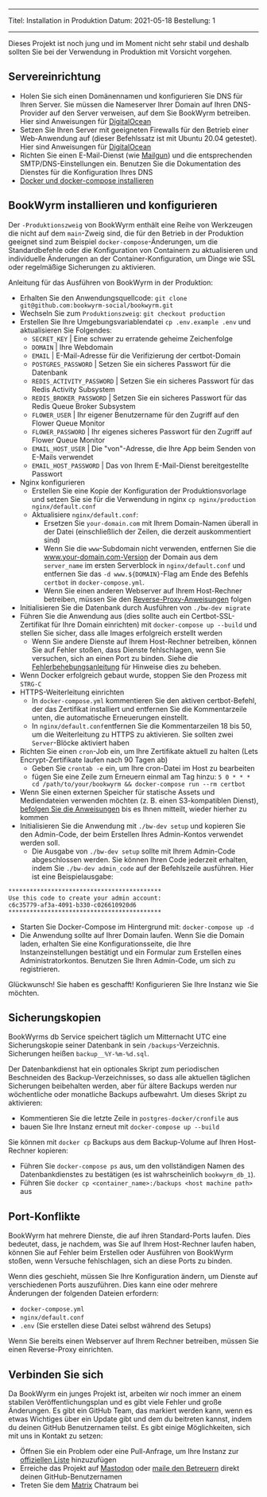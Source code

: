 - - -
Titel: Installation in Produktion Datum: 2021-05-18 Bestellung: 1
- - -

Dieses Projekt ist noch jung und im Moment nicht sehr stabil und deshalb sollten Sie bei der Verwendung in Produktion mit Vorsicht vorgehen.

## Servereinrichtung
- Holen Sie sich einen Domänennamen und konfigurieren Sie DNS für Ihren Server. Sie müssen die Nameserver Ihrer Domain auf Ihren DNS-Provider auf den Server verweisen, auf dem Sie BookWyrm betreiben. Hier sind Anweisungen für [DigitalOcean](https://www.digitalocean.com/community/tutorials/how-to-point-to-digitalocean-nameservers-from-common-domain-registrars)
- Setzen Sie Ihren Server mit geeigneten Firewalls für den Betrieb einer Web-Anwendung auf (dieser Befehlssatz ist mit Ubuntu 20.04 getestet). Hier sind Anweisungen für [DigitalOcean](https://www.digitalocean.com/community/tutorials/initial-server-setup-with-ubuntu-20-04)
- Richten Sie einen E-Mail-Dienst (wie [Mailgun](https://documentation.mailgun.com/en/latest/quickstart.html)) und die entsprechenden SMTP/DNS-Einstellungen ein. Benutzen Sie die Dokumentation des Dienstes für die Konfiguration Ihres DNS
- [Docker und docker-compose installieren](https://docs.docker.com/compose/install/)

## BookWyrm installieren und konfigurieren

Der `-Produktionszweig` von BookWyrm enthält eine Reihe von Werkzeugen die nicht auf dem `main`-Zweig sind, die für den Betrieb in der Produktion geeignet sind zum Beispiel `docker-compose`-Änderungen, um die Standardbefehle oder die Konfiguration von Containern zu aktualisieren und individuelle Änderungen an der Container-Konfiguration, um Dinge wie SSL oder regelmäßige Sicherungen zu aktivieren.

Anleitung für das Ausführen von BookWyrm in der Produktion:

- Erhalten Sie den Anwendungsquellcode: `git clone git@github.com:bookwyrm-social/bookwyrm.git`
- Wechseln Sie zum `Produktionszweig`: `git checkout production`
- Erstellen Sie Ihre Umgebungsvariablendatei `cp .env.example .env` und aktualisieren Sie Folgendes:
    - `SECRET_KEY` | Eine schwer zu erratende geheime Zeichenfolge
    - `DOMAIN` | Ihre Webdomain
    - `EMAIL` | E-Mail-Adresse für die Verifizierung der certbot-Domain
    - `POSTGRES_PASSWORD` | Setzen Sie ein sicheres Passwort für die Datenbank
    - `REDIS_ACTIVITY_PASSWORD` | Setzen Sie ein sicheres Passwort für das Redis Activity Subsystem
    - `REDIS_BROKER_PASSWORD` | Setzen Sie ein sicheres Passwort für das Redis Queue Broker Subsystem
    - `FLOWER_USER` | Ihr eigener Benutzername für den Zugriff auf den Flower Queue Monitor
    - `FLOWER_PASSWORD` | Ihr eigenes sicheres Passwort für den Zugriff auf Flower Queue Monitor
    - `EMAIL_HOST_USER` | Die "von"-Adresse, die Ihre App beim Senden von E-Mails verwendet
    - `EMAIL_HOST_PASSWORD` | Das von Ihrem E-Mail-Dienst bereitgestellte Passwort
- Nginx konfigurieren
    - Erstellen Sie eine Kopie der Konfiguration der Produktionsvorlage und setzen Sie sie für die Verwendung in nginx `cp nginx/production nginx/default.conf`
    - Aktualisiere `nginx/default.conf`:
        - Ersetzen Sie `your-domain.com` mit Ihrem Domain-Namen überall in der Datei (einschließlich der Zeilen, die derzeit auskommentiert sind)
        - Wenn Sie die `www`-Subdomain nicht verwenden, entfernen Sie die www.your-domain.com-Version der Domain aus dem `server_name` im ersten Serverblock in `nginx/default.conf` und entfernen Sie das `-d www.${DOMAIN}`-Flag am Ende des Befehls `certbot` in `docker-compose.yml`.
        - Wenn Sie einen anderen Webserver auf Ihrem Host-Rechner betreiben, müssen Sie den [Reverse-Proxy-Anweisungen](/using-a-reverse-proxy.html) folgen
- Initialisieren Sie die Datenbank durch Ausführen von `./bw-dev migrate`
- Führen Sie die Anwendung aus (dies sollte auch ein Certbot-SSL-Zertifikat für Ihre Domain einrichten) mit `docker-compose up --build` und stellen Sie sicher, dass alle Images erfolgreich erstellt werden
    - Wenn Sie andere Dienste auf Ihrem Host-Rechner betreiben, können Sie auf Fehler stoßen, dass Dienste fehlschlagen, wenn Sie versuchen, sich an einen Port zu binden. Siehe die [Fehlerbehebungsanleitung](#port_conflicts) für Hinweise dies zu beheben.
- Wenn Docker erfolgreich gebaut wurde, stoppen Sie den Prozess mit `STRG-C`
- HTTPS-Weiterleitung einrichten
    - In `docker-compose.yml` kommentieren Sie den aktiven certbot-Befehl, der das Zertifikat installiert und entfernen Sie die Kommentarzeile unten, die automatische Erneuerungen einstellt.
    - In `nginx/default.conf`entfernen Sie die Kommentarzeilen 18 bis 50, um die Weiterleitung zu HTTPS zu aktivieren. Sie sollten zwei `Server`-Blöcke aktiviert haben
- Richten Sie einen `cron`-Job ein, um Ihre Zertifikate aktuell zu halten (Lets Encrypt-Zertifikate laufen nach 90 Tagen ab)
    - Geben Sie `crontab -e` ein, um Ihre cron-Datei im Host zu bearbeiten
    - fügen Sie eine Zeile zum Erneuern einmal am Tag hinzu: `5 0 * * * cd /path/to/your/bookwyrm && docker-compose run --rm certbot`
- Wenn Sie einen externen Speicher für statische Assets und Mediendateien verwenden möchten (z. B. einen S3-kompatiblen Dienst), [befolgen Sie die Anweisungen](/external-storage.html) bis es Ihnen mitteilt, wieder hierher zu kommen
- Initialisieren Sie die Anwendung mit `./bw-dev setup` und kopieren Sie den Admin-Code, der beim Erstellen Ihres Admin-Kontos verwendet werden soll.
    - Die Ausgabe von `./bw-dev setup` sollte mit Ihrem Admin-Code abgeschlossen werden. Sie können Ihren Code jederzeit erhalten, indem Sie `./bw-dev admin_code` auf der Befehlszeile ausführen. Hier ist eine Beispielausgabe:

``` { .sh }
*******************************************
Use this code to create your admin account:
c6c35779-af3a-4091-b330-c026610920d6
*******************************************
```

- Starten Sie Docker-Compose im Hintergrund mit: `docker-compose up -d`
- Die Anwendung sollte auf Ihrer Domain laufen. Wenn Sie die Domain laden, erhalten Sie eine Konfigurationsseite, die Ihre Instanzeinstellungen bestätigt und ein Formular zum Erstellen eines Administratorkontos. Benutzen Sie Ihren Admin-Code, um sich zu registrieren.

Glückwunsch! Sie haben es geschafft! Konfigurieren Sie Ihre Instanz wie Sie möchten.


## Sicherungskopien

BookWyrms db Service speichert täglich um Mitternacht UTC eine Sicherungskopie seiner Datenbank in sein `/backups`-Verzeichnis. Sicherungen heißen `backup__%Y-%m-%d.sql`.

Der Datenbankdienst hat ein optionales Skript zum periodischen Beschneiden des Backup-Verzeichnisses, so dass alle aktuellen täglichen Sicherungen beibehalten werden, aber für ältere Backups werden nur wöchentliche oder monatliche Backups aufbewahrt. Um dieses Skript zu aktivieren:

- Kommentieren Sie die letzte Zeile in `postgres-docker/cronfile` aus
- bauen Sie Ihre Instanz erneut mit `docker-compose up --build`

Sie können mit `docker cp` Backups aus dem Backup-Volume auf Ihren Host-Rechner kopieren:

- Führen Sie `docker-compose ps` aus, um den vollständigen Namen des Datenbankdienstes zu bestätigen (es ist wahrscheinlich `bookwyrm_db_1`).
- Führen Sie `docker cp <container_name>:/backups <host machine path>` aus

## Port-Konflikte

BookWyrm hat mehrere Dienste, die auf ihren Standard-Ports laufen. Dies bedeutet, dass, je nachdem, was Sie auf Ihrem Host-Rechner laufen haben, können Sie auf Fehler beim Erstellen oder Ausführen von BookWyrm stoßen, wenn Versuche fehlschlagen, sich an diese Ports zu binden.

Wenn dies geschieht, müssen Sie Ihre Konfiguration ändern, um Dienste auf verschiedenen Ports auszuführen. Dies kann eine oder mehrere Änderungen der folgenden Dateien erfordern:

- `docker-compose.yml`
- `nginx/default.conf`
- `.env` (Sie erstellen diese Datei selbst während des Setups)

Wenn Sie bereits einen Webserver auf Ihrem Rechner betreiben, müssen Sie einen Reverse-Proxy einrichten.

## Verbinden Sie sich

Da BookWyrm ein junges Projekt ist, arbeiten wir noch immer an einem stabilen Veröffentlichungsplan und es gibt viele Fehler und große Änderungen. Es gibt ein GitHub Team, das markiert werden kann, wenn es etwas Wichtiges über ein Update gibt und dem du beitreten kannst, indem du deinen GitHub Benutzernamen teilst. Es gibt einige Möglichkeiten, sich mit uns in Kontakt zu setzen:

 - Öffnen Sie ein Problem oder eine Pull-Anfrage, um Ihre Instanz zur [offiziellen Liste](https://github.com/bookwyrm-social/documentation/blob/main/content/using_bookwyrm/instances.md) hinzuzufügen
 - Erreiche das Projekt auf [Mastodon](https://tech.lgbt/@bookwyrm) oder [maile den Betreuern](mailto:mousereeve@riseup.net) direkt deinen GitHub-Benutzernamen
 - Treten Sie dem [Matrix](https://matrix.to/#/#bookwyrm:matrix.org) Chatraum bei
